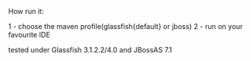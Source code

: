 How run it:

1 - choose the maven profile(glassfish{default} or jboss)
2 - run on your favourite IDE



tested under Glassfish 3.1.2.2/4.0 and JBossAS 7.1